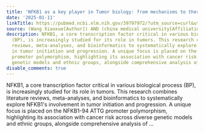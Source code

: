 ```yaml
---
title: 'NFKB1 as a key player in Tumor biology: from mechanisms to therapeutic implications'
date: '2025-01-11'
linkTitle: https://pubmed.ncbi.nlm.nih.gov/39797972/?utm_source=curl&utm_medium=rss&utm_campaign=pubmed-2&utm_content=1T_hRitDi640TP2h3NSbMGoRgaQy0YbKptUmBh6PxMMLuIN9H_&fc=20220919194940&ff=20250111170742&v=2.18.0.post9+e462414
source: (Wang Xiaoxue[Author]) AND (china medical university[Affiliation])
description: NFKB1, a core transcription factor critical in various biological process
  (BP), is increasingly studied for its role in tumors. This research combines literature
  reviews, meta-analyses, and bioinformatics to systematically explore NFKB1's involvement
  in tumor initiation and progression. A unique focus is placed on the NFKB1-94 ATTG
  promoter polymorphism, highlighting its association with cancer risk across diverse
  genetic models and ethnic groups, alongside comprehensive analysis of ...
disable_comments: true
---
```

NFKB1, a core transcription factor critical in various biological process (BP), is increasingly studied for its role in tumors. This research combines literature reviews, meta-analyses, and bioinformatics to systematically explore NFKB1's involvement in tumor initiation and progression. A unique focus is placed on the NFKB1-94 ATTG promoter polymorphism, highlighting its association with cancer risk across diverse genetic models and ethnic groups, alongside comprehensive analysis of ...